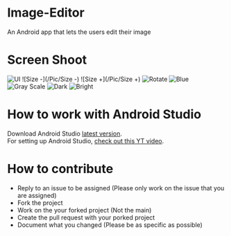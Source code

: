 # Image-Editor
An Android app that lets the users edit their image

# Screen Shoot
![UI](/Pic/UI)
![Size -](/Pic/Size -)
![Size +](/Pic/Size +)
![Rotate](/Pic/Rotate)
![Blue](/Pic/Blue)
![Gray Scale](/Pic/GrayScale)
![Dark](/Pic/Dark)
![Bright](/Pic/Bright)


# How to work with Android Studio
Download Android Studio [latest version](https://developer.android.com/studio).<br/>
For setting up Android Studio, [check out this YT video](https://www.youtube.com/watch?v=fis26HvvDII&t=21125s).

# How to contribute
+ Reply to an issue to be assigned (Please only work on the issue that you are assigned)
+ Fork the project
+ Work on the your forked project (Not the main)
+ Create the pull request with your porked project
+ Document what you changed (Please be as specific as possible)
